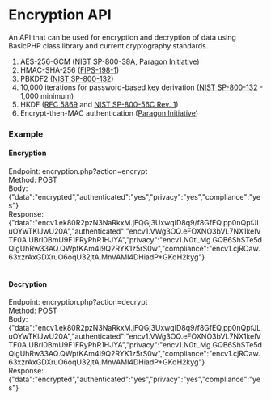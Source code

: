 # Encryption API
An API that can be used for encryption and decryption of data using BasicPHP class library and current cryptography standards.<br />

1. AES-256-GCM (<a href="https://nvlpubs.nist.gov/nistpubs/Legacy/SP/nistspecialpublication800-38a.pdf" target="_blank">NIST SP-800-38A</a>, <a href="https://paragonie.com/white-paper/2015-secure-php-data-encryption" target="_blank">Paragon Initiative</a>)<br />
2. HMAC-SHA-256 (<a href="https://csrc.nist.gov/csrc/media/publications/fips/198/1/final/documents/fips-198-1_final.pdf" target="_blank">FIPS-198-1</a>)
3. PBKDF2 (<a href="https://nvlpubs.nist.gov/nistpubs/Legacy/SP/nistspecialpublication800-132.pdf" target="_blank">NIST SP-800-132</a>)
4. 10,000 iterations for password-based key derivation (<a href="https://nvlpubs.nist.gov/nistpubs/Legacy/SP/nistspecialpublication800-132.pdf" target="_blank">NIST SP-800-132</a> - 1,000 minimum)<br />
5. HKDF (<a href="https://tools.ietf.org/html/rfc5869" target="_blank">RFC 5869</a> and <a href="https://nvlpubs.nist.gov/nistpubs/SpecialPublications/NIST.SP.800-56Cr1.pdf" target="_blank">NIST SP-800-56C Rev. 1</a>)
6. Encrypt-then-MAC authentication (<a href="https://paragonie.com/white-paper/2015-secure-php-data-encryption#mac" target="_blank">Paragon Initiative</a>)<br />

### Example
#### Encryption
Endpoint: encryption.php?action=encrypt<br />
Method: POST<br />
Body:<br />
{"data":"encrypted","authenticated":"yes","privacy":"yes","compliance":"yes"}<br />
Response:<br />
{"data":"encv1.ek80R2pzN3NaRkxM.jFQGj3UxwqID8q9\/f8GfEQ.pp0nQpfJLuOYwTKlJwU20A","authenticated":"encv1.VWg3OQ.eFOXNO3bVL7NX1keIVTF0A.UBrI0BmU9F1FRyPhR1HJYA","privacy":"encv1.N0tLMg.GQB6ShSTe5dQlgUhRw33AQ.QWptKAm4I9Q2RYK1z5rS0w","compliance":"encv1.cjROaw.63xzrAxGDXruO6oqU32jtA.MnVAMl4DHiadP+GKdH2kyg"}<br />
<br />
#### Decryption
Endpoint: encryption.php?action=decrypt<br />
Method: POST<br />
Body:<br />
{"data":"encv1.ek80R2pzN3NaRkxM.jFQGj3UxwqID8q9\/f8GfEQ.pp0nQpfJLuOYwTKlJwU20A","authenticated":"encv1.VWg3OQ.eFOXNO3bVL7NX1keIVTF0A.UBrI0BmU9F1FRyPhR1HJYA","privacy":"encv1.N0tLMg.GQB6ShSTe5dQlgUhRw33AQ.QWptKAm4I9Q2RYK1z5rS0w","compliance":"encv1.cjROaw.63xzrAxGDXruO6oqU32jtA.MnVAMl4DHiadP+GKdH2kyg"}<br />
Response:<br />
{"data":"encrypted","authenticated":"yes","privacy":"yes","compliance":"yes"}

